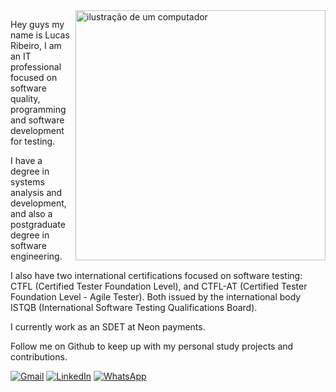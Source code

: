 <img src="https://raw.githubusercontent.com/MicaelliMedeiros/micaellimedeiros/master/image/computer-illustration.png" alt="ilustração de um computador" min-width="400px" max-width="400px" width="400px" align="right">

<p align="left"> 
Hey guys
my name is Lucas Ribeiro, I am an IT professional focused on software quality, programming and software development for testing.

I have a degree in systems analysis and development, and also a postgraduate degree in software engineering.

I also have two international certifications focused on software testing: CTFL (Certified Tester Foundation Level), and CTFL-AT (Certified Tester Foundation Level - Agile Tester). Both issued by the international body ISTQB (International Software Testing Qualifications Board).

I currently work as an SDET at Neon payments.

Follow me on Github to keep up with my personal study projects and contributions.
</p>


<p align="left">
  <a href="#" title="Gmail">
  <img src="https://img.shields.io/badge/-Gmail-FF0000?style=flat-square&labelColor=FF0000&logo=gmail&logoColor=white&link=lucasmonribeiro@gmail.com" alt="Gmail"/></a>
  <a href="#" title="LinkedIn">
  <img src="https://img.shields.io/badge/-Linkedin-0e76a8?style=flat-square&logo=Linkedin&logoColor=white&link=https://br.linkedin.com/in/lucas-m-ribeiro971216" alt="LinkedIn"/></a>
  <a href="#" title="WhatsApp">
  <img src="https://img.shields.io/badge/-WhatsApp-25d366?style=flat-square&labelColor=25d366&logo=whatsapp&logoColor=white&link=12988775469" alt="WhatsApp"/></a>
</p>
